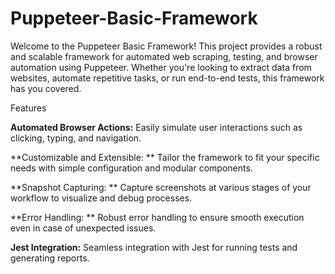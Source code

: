 # Puppeteer-Basic-Framework
Welcome to the Puppeteer Basic Framework!  This project provides a robust and scalable framework for automated web scraping, testing, and browser automation using Puppeteer. Whether you're looking to extract data from websites, automate repetitive tasks, or run end-to-end tests, this framework has you covered.

Features

**Automated Browser Actions:** Easily simulate user interactions such as clicking, typing, and navigation.

**Customizable and Extensible: ** Tailor the framework to fit your specific needs with simple configuration and modular components.

**Snapshot Capturing: ** Capture screenshots at various stages of your workflow to visualize and debug processes.

**Error Handling: ** Robust error handling to ensure smooth execution even in case of unexpected issues.

**Jest Integration:** Seamless integration with Jest for running tests and generating reports.
